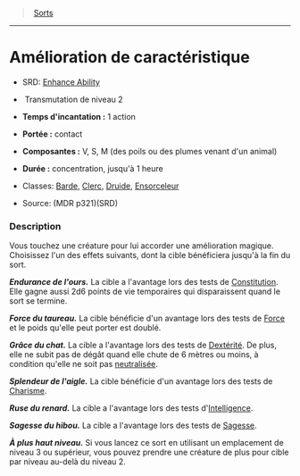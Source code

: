 ﻿---
!SpellItem
Family: SpellHD
Level: 2
Type: Transmutation
CastingTime: 1 action
Range: contact
Components: V, S, M (des poils ou des plumes venant d'un animal)
Duration: concentration, jusqu'à 1 heure
Classes: '[Barde](hd_bard.md), [Clerc](hd_cleric.md), [Druide](hd_druid.md), [Ensorceleur](hd_sorcerer.md)'
Id: spells_hd.md#amélioration-de-caractéristique
ParentLink: spells_hd.md#sorts
Name: Amélioration de caractéristique
ParentName: Sorts
NameLevel: 1
AltName: '[Enhance Ability](srd_spells_enhance_ability.md)'
Source: (MDR p321)(SRD)
Attributes: {}
---
> [Sorts](hd_spells.md)

---

# Amélioration de caractéristique

- SRD: [Enhance Ability](srd_spells_enhance_ability.md)

-  Transmutation de niveau 2

- **Temps d'incantation :** 1 action

- **Portée :** contact

- **Composantes :** V, S, M (des poils ou des plumes venant d'un animal)

- **Durée :** concentration, jusqu'à 1 heure

- Classes: [Barde](hd_bard.md), [Clerc](hd_cleric.md), [Druide](hd_druid.md), [Ensorceleur](hd_sorcerer.md)

- Source: (MDR p321)(SRD)

### Description

Vous touchez une créature pour lui accorder une amélioration magique. Choisissez l'un des effets suivants, dont la cible bénéficiera jusqu'à la fin du sort.

**_Endurance de l'ours._** La cible a l'avantage lors des tests de [Constitution](hd_abilities_constitution.md). Elle gagne aussi 2d6 points de vie temporaires qui disparaissent quand le sort se termine.

**_Force du taureau._** La cible bénéficie d'un avantage lors des tests de [Force](hd_abilities_strength.md) et le poids qu'elle peut porter est doublé.

**_Grâce du chat._** La cible a l'avantage lors des tests de [Dextérité](hd_abilities_dexterity.md). De plus, elle ne subit pas de dégât quand elle chute de 6 mètres ou moins, à condition qu'elle ne soit pas [neutralisée](hd_conditions_neutralise.md).

**_Splendeur de l'aigle._** La cible bénéficie d'un avantage lors des tests de [Charisme](hd_abilities_charisma.md).

**_Ruse du renard._** La cible a l'avantage lors des tests d'[Intelligence](hd_abilities_intelligence.md).

**_Sagesse du hibou._** La cible a l'avantage lors des tests de [Sagesse](hd_abilities_wisdom.md).

**_À plus haut niveau._** Si vous lancez ce sort en utilisant un emplacement de niveau 3 ou supérieur, vous pouvez prendre une créature de plus pour cible par niveau au-delà du niveau 2.

